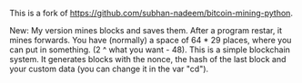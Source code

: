 This is a fork of https://github.com/subhan-nadeem/bitcoin-mining-python.

New:
My version mines blocks and saves them. After a program restar, it mines forwards.
You have (normally) a space of 64 * 29 places, where you can put in something. (2 ^ what you want - 48).
This is a simple blockchain system. It generates blocks with the nonce, the hash of the last block and your custom data (you can change it in the var "cd").

